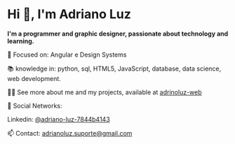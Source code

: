 <h1>Hi 👋, I'm Adriano Luz </h1>

<b>I'm a programmer and graphic designer, passionate about technology and learning.</b>

🎯 Focused on: Angular e Design Systems

📚 knowledge in: python, sql, HTML5, JavaScript, database, data science, web development. 

👨‍💻 See more about me and my projects, available at <a href="http://bit.ly/adrianoluz-web" target="_blank">adrinoluz-web</a>

📱 Social Networks:

Linkedin: <a href="http://linkedin.com/in/adriano-luz-7844b4143" target="_blank">@adriano-luz-7844b4143</a>

📫 Contact: adrianoluz.suporte@gmail.com


